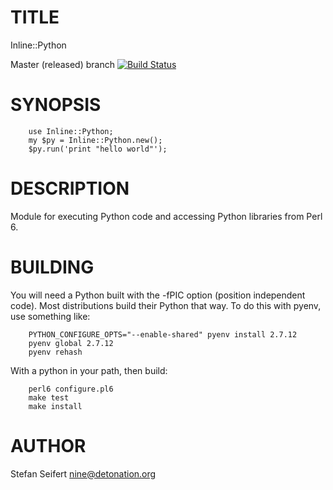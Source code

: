 # TITLE

Inline::Python

Master (released) branch [![Build Status](https://travis-ci.org/awwaiid/Inline-Python.svg?branch=master)](https://travis-ci.org/awwaiid/Inline-Python)

# SYNOPSIS

```
    use Inline::Python;
    my $py = Inline::Python.new();
    $py.run('print "hello world"');
```

# DESCRIPTION

Module for executing Python code and accessing Python libraries from Perl 6.

# BUILDING

You will need a Python built with the -fPIC option (position independent
code). Most distributions build their Python that way. To do this with pyenv,
use something like:

```
    PYTHON_CONFIGURE_OPTS="--enable-shared" pyenv install 2.7.12
    pyenv global 2.7.12
    pyenv rehash
```

With a python in your path, then build:


```
    perl6 configure.pl6
    make test
    make install
```

# AUTHOR

Stefan Seifert <nine@detonation.org>
